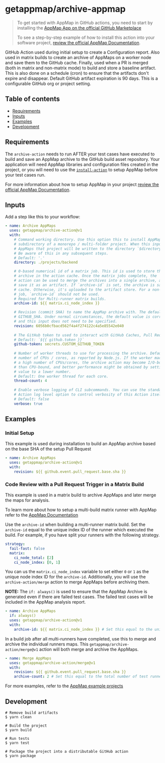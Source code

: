 # getappmap/archive-appmap

> To get started with AppMap in GitHub actions, you need to start by installing the [AppMap App on the official GitHub Marketplace](https://github.com/marketplace/get-appmap)
> 
> To see a step-by-step example of how to install this action into your software project, [review the official AppMap Documentation](http://appmap.io/docs/analysis/in-github-actions).

GitHub Action used during initial setup to create a Configuration report. Also used in matrix builds to create an archive of AppMaps on a worker node and save them to the GitHub cache. Finally, used when a PR is merged (both in matrix and non-matrix mode) to build and store a baseline artifact. This is also done on a schedule (cron) to ensure that the artifacts don't expire and disappear. Default GitHub artifact expiration is 90 days. This is a configurable GitHub org or project setting.

## Table of contents

- [Requirements](#Requirements)
- [Inputs](#inputs)
- [Examples](#examples)
- [Development](#development)

## Requirements

The `archive-action` needs to run AFTER your test cases have executed to build and save an AppMap archive to the GitHub build asset repository. Your application will need AppMap libraries and configuration files created in the project, or you will need to use the [`install-action`](https://github.com/getappmap/install-action) to setup AppMap before your test cases run. 

For more information about how to setup AppMap in your project [review the official AppMap Documentation](http://appmap.io/docs/analysis/in-github-actions).

## Inputs

Add a step like this to your workflow:

```yaml
- name: Archive AppMaps
  uses: getappmap/archive-action@v1
  with:
    # Command working directory. Use this option this to install AppMap to a 
    # subdirectory of a monorepo / multi-folder project. When this input is specified,
    # AppMaps that project will be written to the directory `$directory/tmp/appmap`.
    # Be aware of this in any subsequent steps.
    # Default: '.'
    directory: ./projects/backend

    # 0-based numerical id of a matrix job. This id is used to store the AppMap 
    # archive in the action cache. Once the matrix jobs complete, the `merge` 
    # action can be used to merge the archives into a single archive, and then 
    # save it as an artifact. If `archive-id` is set, the archive is saved to the 
    # cache. Otherwise, it's uploaded to the artifact store. For a non-matrix 
    # job, `archive-id` should not be used.
    # Required for Multi-runner matrix builds.
    archive-id: ${{ matrix.ci_node_index }}

    # Revision (commit SHA) to name the AppMap archive with. The default is the 
    # GITHUB_SHA. Under normal circumstances, the default value is correct 
    # and this input does not need to be specified.
    revision: 6056b0cfbacd562f4a4f274122c4a5e85542e040
      
    # The GitHub token to used to interact with GitHub Caches, Pull Requests, etc.
    # Default: `${{ github.token }}`
    github-token: secrets.CUSTOM_GITHUB_TOKEN
    
    # Number of worker threads to use for processing the archive. Defaults to the 
    # number of CPUs / cores, as reported by Node.js. If the worker machine has 
    # a high number of CPUs/cores, the archive action may become I/O-bound rather 
    # than CPU-bound, and better performance might be obtained by setting this 
    # value to a lower number.
    # Default: One worker thread for each core.
    thread-count: 4
        
    # Enable verbose logging of CLI subcommands. You can use the standard GitHub
    # Action log level option to control verbosity of this Action itself.
    # Default: false
    verbose: true
```

## Examples

### Initial Setup

This example is used during installation to build an AppMap archive based on the base SHA of the setup Pull Request
```yaml
- name: Archive AppMaps
  uses: getappmap/archive-action@v1
  with:
    revision: ${{ github.event.pull_request.base.sha }}
```

### Code Review with a Pull Request Trigger in a Matrix Build

This example is used in a matrix build to archive AppMaps and later merge the maps for analysis.

To learn more about how to setup a multi-build matrix runner with AppMap refer to the [AppMap Documentation](https://appmap.io/docs/setup-appmap-in-ci/matrix-builds.html)

Use the `archive-id` when building a multi-runner matrix build. Set the `archive-id` equal to the unique index ID of the runner which executed the build.  For example, if you have split your runners with the following strategy.

```yaml
strategy:
  fail-fast: false
  matrix:
    ci_node_total: [2]
    ci_node_index: [0, 1]
```

You can us the `matrix.ci_node_index` variable to set either `0` or `1` as the unique node index ID for the `archive-id`.  Additionally, you will use the `archive-action/merge` action to merge AppMaps before archiving them.

**NOTE:** The `if: always()` is used to ensure that the AppMap Archive is generated even if there are failed test cases. The failed test cases will be included in the AppMap analysis report.

```yaml
- name: Archive AppMaps
  if: always()
  uses: getappmap/archive-action@v1
  with:
    archive-id: ${{ matrix.ci_node_index }} # Set this equal to the unique index of the runner
```

In a build job after all multi-runners have completed, use this to merge and archive the individual runners maps. This `getappmap/archive-action/merge@v1` action will both merge and archive the AppMaps.

```yaml
- name: Merge AppMaps
  uses: getappmap/archive-action/merge@v1
  with:
    revision: ${{ github.event.pull_request.base.sha }}
    archive-count: 2 # Set this equal to the total number of test runners (i.e. total archives created)
```

For more examples, refer to the [AppMap example projects](https://appmap.io/docs/setup-appmap-in-ci/example-projects.html)

## Development

```
# Remove build artifacts
$ yarn clean

# Build the project
$ yarn build

# Run tests
$ yarn test

# Package the project into a distributable GitHub action
$ yarn package
```
